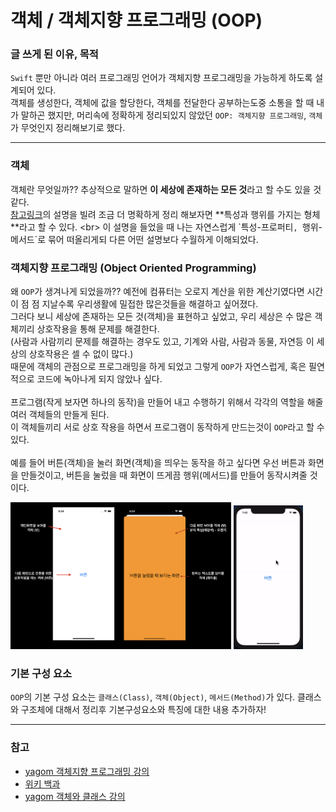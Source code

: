 # 객체 / 객체지향 프로그래밍 (OOP)
### 글 쓰게 된 이유, 목적
`Swift` 뿐만 아니라 여러 프로그래밍 언어가 객체지향 프로그래밍을 가능하게 하도록 설계되어 있다. <br>
객체를 생성한다, 객체에 값을 할당한다, 객체를 전달한다 공부하는도중 소통을 할 때 내가 말하곤 했지만, 
머리속에 정확하게 정리되있지 않았던  `OOP: 객체지향 프로그래밍`, `객체`가 무엇인지 정리해보기로 했다.

***
### 객체
객체란 무엇일까?? 추상적으로 말하면 **이 세상에 존재하는 모든 것**라고 할 수도 있을 것 같다. <br>
[참고링크](https://www.youtube.com/watch?v=NENTfIAq6ks&t=0s, "yagom`s")의 설명을 빌려 조금 더 명확하게 정리 해보자면 **특성과 행위를 가지는 형체**라고 할 수 있다. <br>
이 설명을 들었을 때 나는 자연스럽게 `특성-프로퍼티`, `행위-메서드`로 묶어 떠올리게되 다른 어떤 설명보다 수월하게 이해되었다.  <br>

### 객체지향 프로그래밍 (**O**bject **O**riented **P**rogramming)
왜 `OOP`가 생겨나게 되었을까??  예전에 컴퓨터는 오로지 계산을 위한 계산기였다면 시간이 점 점 지날수록 우리생활에 밀접한 많은것들을 해결하고 싶어졌다. <br>
그러다 보니 세상에 존재하는 모든 것(객체)을 표현하고 싶었고, 우리 세상은 수 많은 객체끼리 상호작용을 통해 문제를 해결한다.  <br>
(사람과 사람끼리 문제를 해결하는 경우도 있고, 기계와 사람, 사람과 동물, 자연등 이 세상의 상호작용은 셀 수 없이 많다.) <br>
때문에 객체의 관점으로 프로그래밍을 하게 되었고 그렇게 `OOP`가 자연스럽게, 혹은 필연적으로 코드에 녹아나게 되지 않았나 싶다. <br>
<br>
프로그램(작게 보자면 하나의 동작)을 만들어 내고 수행하기 위해서 각각의 역할을 해줄 여러 객체들의 만들게 된다. <br>
이 객체들끼리 서로 상호 작용을 하면서 프로그램이 동작하게 만드는것이 `OOP`라고 할 수 있다. <br>
<br>
예를 들어 버튼(객체)을 눌러 화면(객체)을 띄우는 동작을 하고 싶다면
우선 버튼과 화면을 만들것이고, 버튼을 눌렀을 때 화면이 뜨게끔 행위(메서드)를 만들어 동작시켜줄 것이다.

<img src="https://github.com/zziro95/zzipository/blob/main/images/OOPimage.png" width="70%" height="70%" title="title" alt="OOPimg"></img> 
<img src="https://github.com/zziro95/zzipository/blob/main/images/OOP.gif" width="22%" height="22%" alt="OOPgif"></img>

### 기본 구성 요소
`OOP`의 기본 구성 요소는 `클래스(Class)`, `객체(Object)`, `메서드(Method)`가 있다.
클래스와 구조체에 대해서 정리후 기본구성요소와 특징에 대한 내용 추가하자!  <br>

***
### 참고
 - [yagom 객체지향 프로그래밍 강의](https://www.youtube.com/watch?v=NENTfIAq6ks&t=0s, "yagom`s")
 - [위키 백과](https://ko.wikipedia.org/wiki/%EA%B0%9D%EC%B2%B4_%EC%A7%80%ED%96%A5_%ED%94%84%EB%A1%9C%EA%B7%B8%EB%9E%98%EB%B0%8D, "wikipedia")
 - [yagom 객체와 클래스 강의](https://www.youtube.com/watch?v=wRgrsfTVOQ0, "yagom`s")


